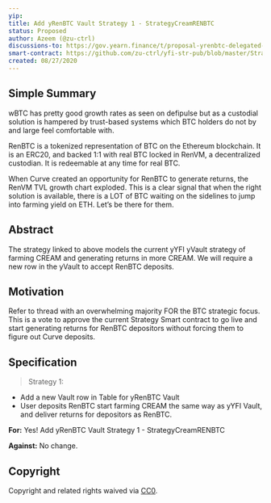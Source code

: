 ```yaml
---
yip: 
title: Add yRenBTC Vault Strategy 1 - StrategyCreamRENBTC
status: Proposed
author: Azeem (@zu-ctrl)
discussions-to: https://gov.yearn.finance/t/proposal-yrenbtc-delegated-vault/3470
smart-contract: https://github.com/zu-ctrl/yfi-str-pub/blob/master/StrategyCreamRENBTC.sol
created: 08/27/2020
---
```

<!--You can leave these HTML comments in your merged SIP and delete the visible duplicate text guides, they will not appear and may be helpful to refer to if you edit it again. This is the suggested template for new SIPs. Note that an SIP number will be assigned by an editor. When opening a pull request to submit your SIP, please use an abbreviated title in the filename, `sip-draft_title_abbrev.md`. The title should be 44 characters or less.-->

## Simple Summary
<!--"If you can't explain it simply, you don't understand it well enough." Simply describe the outcome the proposed changes intends to achieve. This should be non-technical and accessible to a casual community member.-->
wBTC has pretty good growth rates as seen on defipulse but as a custodial solution is hampered by trust-based systems which BTC holders do not by and large feel comfortable with.

RenBTC is a tokenized representation of BTC on the Ethereum blockchain. It is an ERC20, and backed 1:1 with real BTC locked in RenVM, a decentralized custodian. It is redeemable at any time for real BTC.

When Curve created an opportunity for RenBTC to generate returns, the RenVM TVL growth chart exploded. This is a clear signal that when the right solution is available, there is a LOT of BTC waiting on the sidelines to jump into farming yield on ETH. Let’s be there for them.

## Abstract
<!--A short (~200 word) description of the proposed change, the abstract should clearly describe the proposed change. This is what *will* be done if the SIP is implemented, not *why* it should be done or *how* it will be done. If the SIP proposes deploying a new contract, write, "we propose to deploy a new contract that will do x".-->
The strategy linked to above models the current yYFI yVault strategy of farming CREAM and generating returns in more CREAM. We will require a new row in the yVault to accept RenBTC deposits. 

## Motivation
<!--This is the problem statement. This is the *why* of the SIP. It should clearly explain *why* the current state of the protocol is inadequate.  It is critical that you explain *why* the change is needed, if the SIP proposes changing how something is calculated, you must address *why* the current calculation is innaccurate or wrong. This is not the place to describe how the SIP will address the issue!-->
Refer to thread with an overwhelming majority FOR the BTC strategic focus. This is a vote to approve the current Strategy Smart contract to go live and start generating returns for RenBTC depositors without forcing them to figure out Curve deposits. 

## Specification
<!--The specification should describe the syntax and semantics of any new feature, there are five sections-->
> Strategy 1:
* Add a new Vault row in Table for yRenBTC Vault
* User deposits RenBTC start farming CREAM the same way as yYFI Vault, and deliver returns for depositors as RenBTC.

**For:** Yes! Add yRenBTC Vault Strategy 1 - StrategyCreamRENBTC

**Against:** No change.

## Copyright
Copyright and related rights waived via [CC0](https://creativecommons.org/publicdomain/zero/1.0/).


